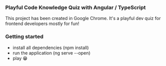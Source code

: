 ### Playful Code Knowledge Quiz with Angular / TypeScript

This project has been created in Google Chrome. It's a playful dev quiz for frontend developers mostly for fun!

### Getting started

- install all dependencies (npm install)
- run the application (ng serve --open)
- play 😁
